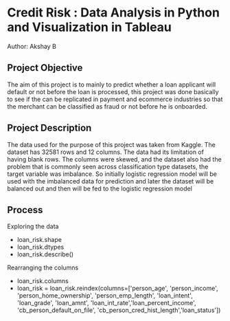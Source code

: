 # **Credit Risk : Data Analysis in Python and Visualization in Tableau**
Author: Akshay B

## Project Objective
The aim of this project is to mainly to predict whether a loan applicant will default or not before the loan is processed, this project was done basically to see if the
can be replicated in payment and ecommerce industries so that the merchant can be classified as fraud or not before he is onboarded. 

## Project Description
The data used for the purpose of this project was taken from Kaggle. The dataset has 32581 rows and 12 columns. The data had its limitation of having blank rows. 
The columns were skewed, and the dataset also had the problem that is commonly seen across classification type datasets, the target variable was imbalance. So initially 
logistic regression model will be used with the imbalanced data for prediction and later the dataset will be balanced out and then will be fed to the logistic regression model

## Process

Exploring the data 
* loan_risk.shape
* loan_risk.dtypes
* loan_risk.describe()

Rearranging the columns
* loan_risk.columns
* loan_risk = loan_risk.reindex(columns=['person_age', 'person_income', 'person_home_ownership',
       'person_emp_length', 'loan_intent', 'loan_grade', 'loan_amnt',
       'loan_int_rate','loan_percent_income',
       'cb_person_default_on_file', 'cb_person_cred_hist_length','loan_status'])


